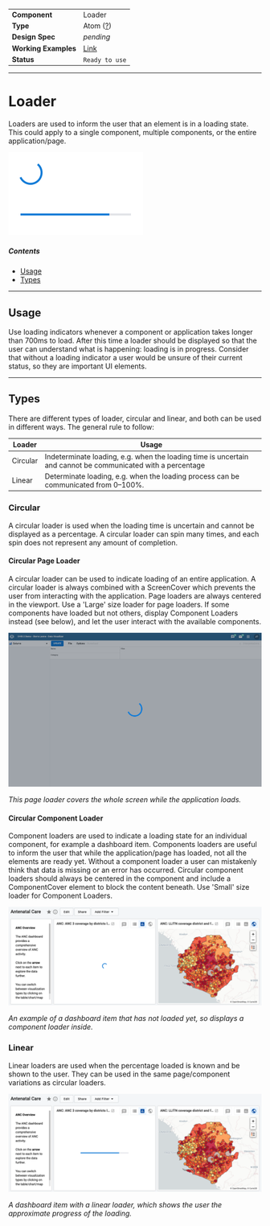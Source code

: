 |                      |                                                                       |
| -------------------- | --------------------------------------------------------------------- |
| **Component**        | Loader                                                                |
| **Type**             | Atom ([?](http://atomicdesign.bradfrost.com/chapter-2/))              |
| **Design Spec**      | _pending_                                                             |
| **Working Examples** | [Link](https://ui.dhis2.nu/demo/?path=/story/circularloader--default) |
| **Status**           | `Ready to use`                                                        |

---

# Loader

Loaders are used to inform the user that an element is in a loading state. This could apply to a single component, multiple components, or the entire application/page.

![example loading indicators](../images/loader.png)

##### Contents

- [Usage](#usage)
- [Types](#types)

---

## Usage

Use loading indicators whenever a component or application takes longer than 700ms to load. After this time a loader should be displayed so that the user can understand what is happening: loading is in progress. Consider that without a loading indicator a user would be unsure of their current status, so they are important UI elements.

---

## Types

There are different types of loader, circular and linear, and both can be used in different ways. The general rule to follow:

| Loader   | Usage                                                                                                       |
| -------- | ----------------------------------------------------------------------------------------------------------- |
| Circular | Indeterminate loading, e.g. when the loading time is uncertain and cannot be communicated with a percentage |
| Linear   | Determinate loading, e.g. when the loading process can be communicated from 0–100%.                         |

### Circular

A circular loader is used when the loading time is uncertain and cannot be displayed as a percentage. A circular loader can spin many times, and each spin does not represent any amount of completion.

#### Circular Page Loader

A circular loader can be used to indicate loading of an entire application. A circular loader is always combined with a ScreenCover which prevents the user from interacting with the application. Page loaders are always centered in the viewport. Use a 'Large' size loader for page loaders. If some components have loaded but not others, display Component Loaders instead (see below), and let the user interact with the available components.

![Page loader example](../images/pageloader.png)

_This page loader covers the whole screen while the application loads._

#### Circular Component Loader

Component loaders are used to indicate a loading state for an individual component, for example a dashboard item. Components loaders are useful to inform the user that while the application/page has loaded, not all the elements are ready yet. Without a component loader a user can mistakenly think that data is missing or an error has occurred. Circular component loaders should always be centered in the component and include a ComponentCover element to block the content beneath. Use 'Small' size loader for Component Loaders.

![Component loader example](../images/componentloader.png)

_An example of a dashboard item that has not loaded yet, so displays a component loader inside._

### Linear

Linear loaders are used when the percentage loaded is known and be shown to the user. They can be used in the same page/component variations as circular loaders.

![Component Linear loader example](../images/componentloaderlinear.png)

_A dashboard item with a linear loader, which shows the user the approximate progress of the loading._
